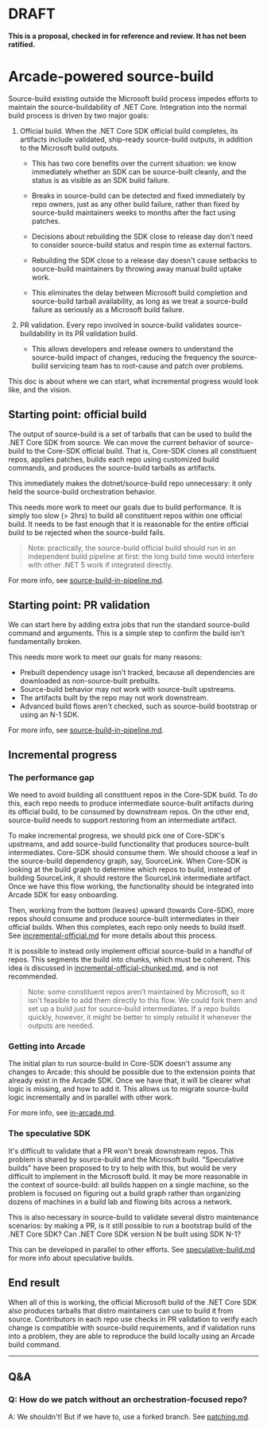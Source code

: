 # DRAFT

**This is a proposal, checked in for reference and review. It has not been
ratified.**

# Arcade-powered source-build

Source-build existing outside the Microsoft build process impedes efforts to
maintain the source-buildability of .NET Core. Integration into the normal build
process is driven by two major goals:

1. Official build. When the .NET Core SDK official build completes, its
   artifacts include validated, ship-ready source-build outputs, in addition to
   the Microsoft build outputs.

   * This has two core benefits over the current situation: we know immediately
     whether an SDK can be source-built cleanly, and the status is as visible as
     an SDK build failure.

   * Breaks in source-build can be detected and fixed immediately by repo
     owners, just as any other build failure, rather than fixed by source-build
     maintainers weeks to months after the fact using patches.

   * Decisions about rebuilding the SDK close to release day don't need to
     consider source-build status and respin time as external factors.

   * Rebuilding the SDK close to a release day doesn't cause setbacks to
     source-build maintainers by throwing away manual build uptake work.

   * This eliminates the delay between Microsoft build completion and
     source-build tarball availability, as long as we treat a source-build
     failure as seriously as a Microsoft build failure.

2. PR validation. Every repo involved in source-build validates
   source-buildability in its PR validation build.

   * This allows developers and release owners to understand the source-build
     impact of changes, reducing the frequency the source-build servicing team
     has to root-cause and patch over problems.

This doc is about where we can start, what incremental progress would look like,
and the vision.

## Starting point: official build

The output of source-build is a set of tarballs that can be used to build the
.NET Core SDK from source. We can move the current behavior of source-build to
the Core-SDK official build. That is, Core-SDK clones all constituent repos,
applies patches, builds each repo using customized build commands, and produces
the source-build tarballs as artifacts.

This immediately makes the dotnet/source-build repo unnecessary: it only held
the source-build orchestration behavior.

This needs more work to meet our goals due to build performance. It is simply
too slow (> 2hrs) to build all constituent repos within one official build. It
needs to be fast enough that it is reasonable for the entire official build to
be rejected when the source-build fails.

> Note: practically, the source-build official build should run in an
> independent build pipeline at first: the long build time would interfere with
> other .NET 5 work if integrated directly.

For more info, see [source-build-in-pipeline.md].

## Starting point: PR validation

We can start here by adding extra jobs that run the standard source-build
command and arguments. This is a simple step to confirm the build isn't
fundamentally broken.

This needs more work to meet our goals for many reasons:

* Prebuilt dependency usage isn't tracked, because all dependencies are
  downloaded as non-source-built prebuilts.
* Source-build behavior may not work with source-built upstreams.
* The artifacts built by the repo may not work downstream.
* Advanced build flows aren't checked, such as source-build bootstrap or using
  an N-1 SDK.

For more info, see [source-build-in-pipeline.md].

## Incremental progress

### The performance gap
We need to avoid building all constituent repos in the Core-SDK build. To do
this, each repo needs to produce intermediate source-built artifacts during its
official build, to be consumed by downstream repos. On the other end,
source-build needs to support restoring from an intermediate artifact.

To make incremental progress, we should pick one of Core-SDK's upstreams, and
add source-build functionality that produces source-built intermediates.
Core-SDK should consume them. We should choose a leaf in the source-build
dependency graph, say, SourceLink. When Core-SDK is looking at the build graph
to determine which repos to build, instead of building SourceLink, it should
restore the SourceLink intermediate artifact. Once we have this flow working,
the functionality should be integrated into Arcade SDK for easy onboarding.

Then, working from the bottom (leaves) upward (towards Core-SDK), more repos
should consume and produce source-built intermediates in their official builds.
When this completes, each repo only needs to build itself. See
[incremental-official.md] for more details about this process.

It is possible to instead only implement official source-build in a handful of
repos. This segments the build into chunks, which must be coherent. This idea is
discussed in [incremental-official-chunked.md], and is not recommended.

> Note: some constituent repos aren't maintained by Microsoft, so it isn't
> feasible to add them directly to this flow. We could fork them and set up a
> build just for source-build intermediates. If a repo builds quickly, however,
> it might be better to simply rebuild it whenever the outputs are needed.

### Getting into Arcade
The initial plan to run source-build in Core-SDK doesn't assume any changes to
Arcade: this should be possible due to the extension points that already exist
in the Arcade SDK. Once we have that, it will be clearer what logic is missing,
and how to add it. This allows us to migrate source-build logic incrementally
and in parallel with other work.

For more info, see [in-arcade.md].

### The speculative SDK
It's difficult to validate that a PR won't break downstream repos. This problem
is shared by source-build and the Microsoft build. "Speculative builds" have
been proposed to try to help with this, but would be very difficult to implement
in the Microsoft build. It may be more reasonable in the context of
source-build: all builds happen on a single machine, so the problem is focused
on figuring out a build graph rather than organizing dozens of machines in a
build lab and flowing bits across a network.

This is also necessary in source-build to validate several distro maintenance
scenarios: by making a PR, is it still possible to run a bootstrap build of the
.NET Core SDK? Can .NET Core SDK version N be built using SDK N-1?

This can be developed in parallel to other efforts. See [speculative-build.md]
for more info about speculative builds.

## End result

When all of this is working, the official Microsoft build of the .NET Core SDK
also produces tarballs that distro maintainers can use to build it from source.
Contributors in each repo use checks in PR validation to verify each change is
compatible with source-build requirements, and if validation runs into a
problem, they are able to reproduce the build locally using an Arcade build
command.

---

## Q&A

### Q: How do we patch without an orchestration-focused repo?
A: We shouldn't! But if we have to, use a forked branch. See
[patching.md](patching.md).


[in-arcade.md]: in-arcade.md
[incremental-official-chunked.md]: incremental-official-chunked.md
[incremental-official.md]: incremental-official.md
[source-build-in-pipeline.md]: source-build-in-pipeline.md
[speculative-build.md]: speculative-build.md
